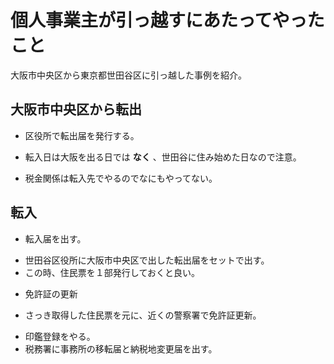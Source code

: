 # 個人事業主が引っ越すにあたってやったこと

大阪市中央区から東京都世田谷区に引っ越した事例を紹介。

## 大阪市中央区から転出

* 区役所で転出届を発行する。
- 転入日は大阪を出る日では **なく** 、世田谷に住み始めた日なので注意。
* 税金関係は転入先でやるのでなにもやってない。

## 転入
* 転入届を出す。
- 世田谷区役所に大阪市中央区で出した転出届をセットで出す。
- この時、住民票を１部発行しておくと良い。
* 免許証の更新
- さっき取得した住民票を元に、近くの警察署で免許証更新。
* 印鑑登録をやる。
* 税務署に事務所の移転届と納税地変更届を出す。
